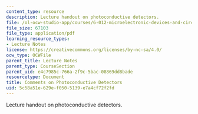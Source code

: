 ```yaml
---
content_type: resource
description: Lecture handout on photoconductive detectors.
file: /ol-ocw-studio-app/courses/6-012-microelectronic-devices-and-circuits-fall-2009/5c58a51e629ef0505139e7a4cf72f2fd_MIT6_012F09_lec03_photo.pdf
file_size: 67103
file_type: application/pdf
learning_resource_types:
- Lecture Notes
license: https://creativecommons.org/licenses/by-nc-sa/4.0/
ocw_type: OCWFile
parent_title: Lecture Notes
parent_type: CourseSection
parent_uid: e4c7985c-766a-2f9c-5bac-08869dd8bade
resourcetype: Document
title: Comments on Photoconductive Detectors
uid: 5c58a51e-629e-f050-5139-e7a4cf72f2fd
---
```

Lecture handout on photoconductive detectors.